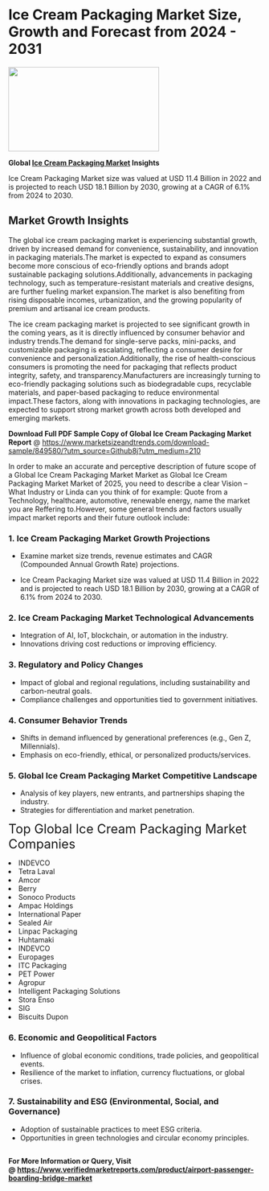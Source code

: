 <H1>Ice Cream Packaging Market Size, Growth and Forecast from 2024 - 2031</H1><img class="aligncenter size-medium wp-image-584254" src="https://thirdeyenews.in/wp-content/uploads/2024/09/Global-Market-Research-300x168.jpeg" alt="" width="300" height="168" /><p><strong>Global&nbsp;<a href="https://www.marketsizeandtrends.com/download-sample/849580/?utm_source=Github8j?utm_medium=210">Ice Cream Packaging Market</a> Insights</strong></p><p>Ice Cream Packaging Market size was valued at USD 11.4 Billion in 2022 and is projected to reach USD 18.1 Billion by 2030, growing at a CAGR of 6.1% from 2024 to 2030.</p><p><h2>Market Growth Insights</h2> <p>The global ice cream packaging market is experiencing substantial growth, driven by increased demand for convenience, sustainability, and innovation in packaging materials.The market is expected to expand as consumers become more conscious of eco-friendly options and brands adopt sustainable packaging solutions.Additionally, advancements in packaging technology, such as temperature-resistant materials and creative designs, are further fueling market expansion.The market is also benefiting from rising disposable incomes, urbanization, and the growing popularity of premium and artisanal ice cream products.</p> <p>The ice cream packaging market is projected to see significant growth in the coming years, as it is directly influenced by consumer behavior and industry trends.The demand for single-serve packs, mini-packs, and customizable packaging is escalating, reflecting a consumer desire for convenience and personalization.Additionally, the rise of health-conscious consumers is promoting the need for packaging that reflects product integrity, safety, and transparency.Manufacturers are increasingly turning to eco-friendly packaging solutions such as biodegradable cups, recyclable materials, and paper-based packaging to reduce environmental impact.These factors, along with innovations in packaging technologies, are expected to support strong market growth across both developed and emerging markets.<p><span class=""><strong>Download Full PDF Sample Copy of Global Ice Cream Packaging Market Report</strong> @ <a href="https://www.marketsizeandtrends.com/download-sample/849580/?utm_source=Github8j?utm_medium=210" target="_blank">https://www.marketsizeandtrends.com/download-sample/849580/?utm_source=Github8j?utm_medium=210</a></span></p><p>In order to make an accurate and perceptive description of future scope of a Global&nbsp;Ice Cream Packaging Market Market as Global&nbsp;Ice Cream Packaging Market Market of 2025, you need to describe a clear Vision &ndash; What Industry or Linda can you think of for example: Quote from a Technology, healthcare, automotive, renewable energy, name the market you are Reffering to.However, some general trends and factors usually impact market reports and their future outlook include:</p><h3>1.&nbsp;<strong>Ice Cream Packaging Market Growth Projections</strong></h3><ul><li>Examine market size trends, revenue estimates and CAGR (Compounded Annual Growth Rate) projections.</li><li><p>Ice Cream Packaging Market size was valued at USD 11.4 Billion in 2022 and is projected to reach USD 18.1 Billion by 2030, growing at a CAGR of 6.1% from 2024 to 2030.</p></li></ul><h3>2.&nbsp;<strong>Ice Cream Packaging Market Technological Advancements</strong></h3><ul><li>Integration of AI, IoT, blockchain, or automation in the industry.</li><li>Innovations driving cost reductions or improving efficiency.</li></ul><h3>3.&nbsp;<strong>Regulatory and Policy Changes</strong></h3><ul><li>Impact of global and regional regulations, including sustainability and carbon-neutral goals.</li><li>Compliance challenges and opportunities tied to government initiatives.</li></ul><h3>4.&nbsp;<strong>Consumer Behavior Trends</strong></h3><ul><li>Shifts in demand influenced by generational preferences (e.g., Gen Z, Millennials).</li><li>Emphasis on eco-friendly, ethical, or personalized products/services.</li></ul><h3>5.&nbsp;<strong>Global Ice Cream Packaging Market Competitive Landscape</strong></h3><ul><li>Analysis of key players, new entrants, and partnerships shaping the industry.</li><li>Strategies for differentiation and market penetration.</li></ul><p data-pm-slice="1 1 []"><span style="color: inherit; font-family: inherit; font-size: 25px;">Top Global Ice Cream Packaging Market Companies</span></p><div class="" data-test-id=""><p><li>INDEVCO</li><li> Tetra Laval</li><li> Amcor</li><li> Berry</li><li> Sonoco Products</li><li> Ampac Holdings</li><li> International Paper</li><li> Sealed Air</li><li> Linpac Packaging</li><li> Huhtamaki</li><li> INDEVCO</li><li> Europages</li><li> ITC Packaging</li><li> PET Power</li><li> Agropur</li><li> Intelligent Packaging Solutions</li><li> Stora Enso</li><li> SIG</li><li> Biscuits Dupon</li></p></div><h3>6.&nbsp;<strong>Economic and Geopolitical Factors</strong></h3><ul><li>Influence of global economic conditions, trade policies, and geopolitical events.</li><li>Resilience of the market to inflation, currency fluctuations, or global crises.</li></ul><h3>7.&nbsp;<strong>Sustainability and ESG (Environmental, Social, and Governance)</strong></h3><ul><li>Adoption of sustainable practices to meet ESG criteria.</li><li>Opportunities in green technologies and circular economy principles.</li></ul><h2><strong style="font-size: 14px;">For More Information or Query, Visit @&nbsp;</strong><a style="background-color: #ffffff; font-size: 14px;" href="https://www.marketsizeandtrends.com/report/ice-cream-packaging-market/" target="_blank">https://www.verifiedmarketreports.com/product/airport-passenger-boarding-bridge-market</a></h2>